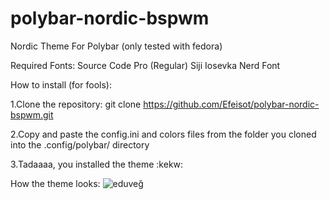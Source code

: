 # polybar-nordic-bspwm
Nordic Theme For Polybar (only tested with fedora)

Required Fonts:
Source Code Pro (Regular)
Siji
Iosevka Nerd Font

How to install (for fools):

1.Clone the repository:
git clone https://github.com/Efeisot/polybar-nordic-bspwm.git


2.Copy and paste the config.ini and colors files from the folder you cloned into the .config/polybar/ directory


3.Tadaaaa, you installed the theme :kekw:

How the theme looks:
![eduveğ](https://github.com/Efeisot/polybar-nordic-bspwm/assets/104940108/a2951ea8-8a1c-4e61-8464-8e4c1d207d34)

